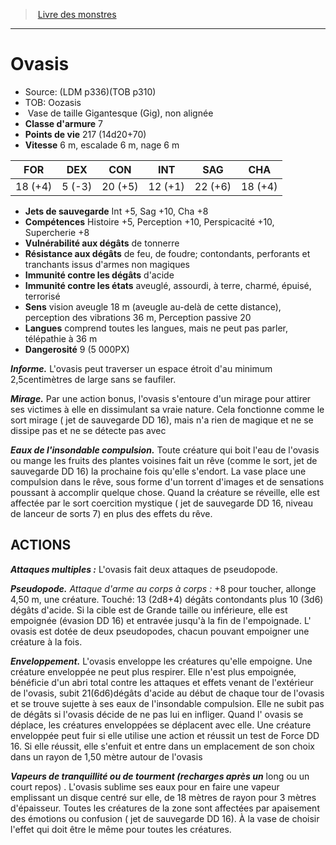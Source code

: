 ﻿> [Livre des monstres](tome_of_beasts_old.md)

---

# Ovasis

- Source: (LDM p336)(TOB p310)
- TOB: Oozasis
-  Vase de taille Gigantesque (Gig), non alignée
- **Classe d'armure** 7
- **Points de vie** 217 (14d20+70)
- **Vitesse** 6 m, escalade 6 m, nage 6 m

|FOR|DEX|CON|INT|SAG|CHA|
|---|---|---|---|---|---|
|18 (+4)|5 (-3)|20 (+5)|12 (+1)|22 (+6)|18 (+4)|

- **Jets de sauvegarde** Int +5, Sag +10, Cha +8
- **Compétences** Histoire +5, Perception +10, Perspicacité +10, Supercherie +8
- **Vulnérabilité aux dégâts** de tonnerre
- **Résistance aux dégâts** de feu, de foudre; contondants, perforants et tranchants issus d'armes non magiques
- **Immunité contre les dégâts** d'acide
- **Immunité contre les états** aveuglé, assourdi, à terre, charmé, épuisé, terrorisé
- **Sens** vision aveugle 18 m (aveugle au-delà de cette distance), perception des vibrations 36 m, Perception passive 20
- **Langues** comprend toutes les langues, mais ne peut pas parler, télépathie à 36 m
- **Dangerosité** 9 (5 000PX)

**_Informe._** L'ovasis peut traverser un espace étroit d'au minimum 2,5centimètres de large sans se faufiler.

**_Mirage._** Par une action bonus, l'ovasis s'entoure d'un mirage pour attirer ses victimes à elle en dissimulant sa vraie nature. Cela fonctionne comme le sort mirage ( jet de sauvegarde DD 16), mais n'a rien de magique et ne se dissipe pas et ne se détecte pas avec

**_Eaux de l'insondable compulsion._** Toute créature qui boit l'eau de l'ovasis ou mange les fruits des plantes voisines fait un rêve (comme le sort, jet de sauvegarde DD 16) la prochaine fois qu'elle s'endort. La vase place une compulsion dans le rêve, sous forme d'un torrent d'images et de sensations poussant à accomplir quelque chose. Quand la créature se réveille, elle est affectée par le sort coercition mystique ( jet de sauvegarde DD 16, niveau de lanceur de sorts 7) en plus des effets du rêve.

## ACTIONS

**_Attaques multiples :_** L'ovasis fait deux attaques de pseudopode.

**_Pseudopode._** _Attaque d'arme au corps à corps :_ +8 pour toucher, allonge 4,50 m, une créature. Touché: 13 (2d8+4) dégâts contondants plus 10 (3d6) dégâts d'acide. Si la cible est de Grande taille ou inférieure, elle est empoignée (évasion DD 16) et entravée jusqu'à la fin de l'empoignade. L' ovasis est dotée de deux pseudopodes, chacun pouvant empoigner une créature à la fois.

**_Enveloppement._** L'ovasis enveloppe les créatures qu'elle empoigne. Une créature enveloppée ne peut plus respirer. Elle n'est plus empoignée, bénéficie d'un abri total contre les attaques et effets venant de l'extérieur de l'ovasis, subit 21(6d6)dégâts d'acide au début de chaque tour de l'ovasis et se trouve sujette à ses eaux de l'insondable compulsion. Elle ne subit pas de dégâts si l'ovasis décide de ne pas lui en infliger. Quand l' ovasis se déplace, les créatures enveloppées se déplacent avec elle. Une créature enveloppée peut fuir si elle utilise une action et réussit un test de Force DD 16. Si elle réussit, elle s'enfuit et entre dans un emplacement de son choix dans un rayon de 1,50 mètre autour de l'ovasis

**_Vapeurs de tranquillité ou de tourment (recharges après un_** long ou un court repos) . L'ovasis sublime ses eaux pour en faire une vapeur emplissant un disque centré sur elle, de 18 mètres de rayon pour 3 mètres d'épaisseur. Toutes les créatures de la zone sont affectées par apaisement des émotions ou confusion ( jet de sauvegarde DD 16). À la vase de choisir l'effet qui doit être le même pour toutes les créatures.

